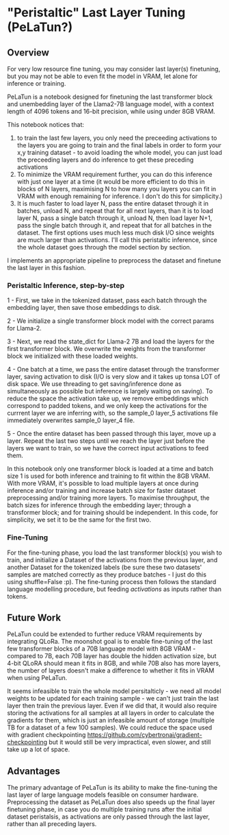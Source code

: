 # "Peristaltic" Last Layer Tuning (PeLaTun?)

## Overview

For very low resource fine tuning, you may consider last layer(s) finetuning, but you may not be able to even fit the model in VRAM, let alone for inference or training.

PeLaTun is a notebook designed for finetuning the last transformer block and unembedding layer of the Llama2-7B language model,
with a context length of 4096 tokens and 16-bit precision, while using under 8GB VRAM.


This notebook notices that:

1) to train the last few layers, you only need the preceeding activations to the layers you are going to train and the final labels in order to form your x,y training dataset - to avoid loading the whole model, you can just load the preceeding layers and do inference to get these preceding activations
2) To minimize the VRAM requirement further, you can do this inference with just one layer at a time (it would be more efficient to do this in blocks of N layers, maximising N to how many you layers you can fit in VRAM with enough remaining for inference. I don't do this for simplicity.)
3) It is much faster to load layer N, pass the entire dataset through it in batches, unload N, and repeat that for all next layers, than it is to load layer N, pass a single batch through it, unload N, then load layer N+1, pass the single batch through it, and repeat that for all batches in the dataset. The first options uses much less much disk I/O since weights are much larger than activations. I'll call this peristaltic inference, since the whole dataset goes through the model section by section.

I implements an appropriate pipeline to preprocess the dataset and finetune the last layer in this fashion.


### Peristaltic Inference, step-by-step

1 - First, we take in the tokenized dataset, pass each batch through the embedding layer, then save those embeddings to disk.

2 - We initialize a single transformer block model with the correct params for Llama-2.

3 - Next, we read the state_dict for Llama-2 7B and load the layers for the first transformer block. We overwrite the weights from the transformer block we initialized with these loaded weights.

4 - One batch at a time, we pass the entire dataset through the transformer layer, saving activation to disk (I/O is very slow and it takes up tonsa LOT of disk space. We use threading to get saving/inference done as simultaneously as possible but inference is largely waiting on saving). To reduce the space the activation take up, we remove embeddings which correspond to padded tokens, and we only keep the activations for the currrent layer we are inferring with, so the sample_0 layer_5 activations file immediately overwrites sample_0 layer_4 file.

5 - Once the entire dataset has been passed through this layer, move up a layer. Repeat the last two steps until we reach the layer just before the layers we want to train, so we have the correct input activations to feed them.

In this notebook only one transformer block is loaded at a time and batch size 1 is used for both inference and training to fit within the 8GB VRAM. 
With more VRAM, it's possible to load multiple layers at once during inference and/or training and increase batch size for faster dataset preprocessing and/or training more layers.
To maximise throughput, the batch sizes for inference through the embedding layer; through a transformer block; and for training should be independent. In this code, for simplicity, we set it to be the same for the first two.

### Fine-Tuning

For the fine-tuning phase, you load the last transformer block(s) you wish to train, and initialize a Dataset of the activations from the previous layer, and another Dataset for the tokenized labels (be sure these two datasets' samples are matched correctly as they produce batches - I just do this using shuffle=False :p). The fine-tuning process then follows the standard language modelling procedure, but feeding _activations_ as inputs rather than tokens.

## Future Work

PeLaTun could be extended to further reduce VRAM requirements by integrating QLoRa. The moonshot goal is to enable fine-tuning of the last few transformer blocks of a 70B language model with 8GB VRAM - compared to 7B, each 70B layer has double the hidden activation size, but 4-bit QLoRA should mean it fits in 8GB, and while 70B also has more layers, the number of layers doesn't make a difference to whether it fits in VRAM when using PeLaTun.

It seems infeasible to train the whole model persitalticly - we need all model weights to be updated for each training sample - we can't just train the last layer then train the previous layer. 
Even if we did that, it would also require storing the activations for all samples at all layers in order to calculate the gradients for them, which is just an infeasible amount of storage (multiple TB for a dataset of a few 100 samples).
We could reduce the space used with gradient checkpointing https://github.com/cybertronai/gradient-checkpointing but it would still be very impractical, even slower, and still take up a lot of space.

## Advantages

The primary advantage of PeLaTun is its ability to make the fine-tuning the last layer of large language models feasible on consumer hardware. 
Preprocessing the dataset as PeLaTun does also speeds up the final layer finetuning phase, in case you do multiple training runs after the initial dataset peristalsis, as activations are only passed through the last layer, rather than all preceding layers.
